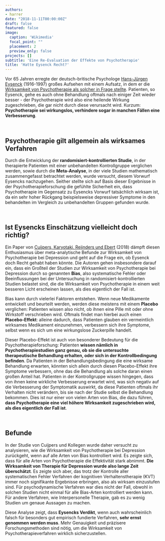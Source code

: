 ```yaml
---
authors:
- harrer
date: "2018-11-11T00:00:00Z"
draft: false
featured: false
image:
  caption: 'Wikimedia'
  focal_point: ""
  placement: 2
  preview_only: false
projects: []
subtitle: 'Eine Re-Evaluation der Effekte von Psychotherapie'
title: 'Hatte Eysenck Recht?'
---
```


Vor 65 Jahren erregte der deutsch-britische Psychologe [Hans-Jürgen Eysenck](https://de.wikipedia.org/wiki/Hans_J%C3%BCrgen_Eysenck) (1916-1997) großes Aufsehen mit einem Aufsatz, in dem er die [Wirksamkeit von Psychotherapie als solcher in Frage stellte](http://psycnet.apa.org/record/1953-05921-001). Patienten, so Eysenck, gehe es auch ohne Behandlung oftmals nach einiger Zeit wieder besser - der Psychotherapie wird also eine heilende Wirkung zugeschrieben, die gar nicht durch diese verursacht wird. Kurzum: **Psychotherapie sei wirkungslos, verhindere sogar in manchen Fällen eine Verbesserung**.

&nbsp;

## Psychotherapie gilt allgemein als wirksames Verfahren

Durch die Entwicklung der **randomisiert-kontrollierten Studie**, in der therapierte Patienten mit einer unbehandelten Kontrollgruppe verglichen werden, sowie durch die **Meta-Analyse**, in der viele Studien mathematisch zusammengefasst betrachtet werden, wurde versucht, diesem Vorwurf Eysencks nachzugehen. Seither stellte sich auf Basis dieser Ergebnisse in der Psychotherapieforschung die gefühlte Sicherheit ein, dass Psychotherapie im Gegensatz zu Eysencks Vorwurf tatsächlich wirksam ist, da ein sehr hoher Rückgang beispielsweise depressiver Symptome in den behandelten im Vergleich zu unbehandelten Gruppen gefunden wurde.

&nbsp;

## Ist Eysencks Einschätzung vielleicht doch richtig?

Ein Paper von [Cuijpers, Karyotaki, Reijnders und Ebert](https://www.cambridge.org/core/journals/epidemiology-and-psychiatric-sciences/article/was-eysenck-right-after-all-a-reassessment-of-the-effects-of-psychotherapy-for-adult-depression/AD6D7EDCBA894C295E67503570BF8957) (2018) dämpft diesen Enthusiasmus über meta-analytische Befunde zur Wirksamkeit von Psychotherapie bei Depression und geht  auf die Frage ein, ob Eysenck doch Recht gehabt haben könnte. Die Autoren gehen insbesondere darauf ein, dass ein Großteil der Studien zur Wirksamkeit von Psychotherapie bei Depression durch so genannten **Bias**, also systematische Fehler oder Beeinflussungen bei der Untersuchung in randomisiert-kontrollierten Studien belastet sind, die die Wirksamkeit von Psychotherapie in einem weit besseren Licht erscheinen lassen, als dies eigentlich der Fall ist.

Bias kann durch vielerlei Faktoren entstehen. Wenn neue Medikamente entwickelt und beurteilt werden, werden diese meistens mit einem **Placebo** verglichen: Patienten wissen also nicht, ob ihnen eine Pille mit oder ohne Wirkstoff verschrieben wird. Oftmals findet man hierbei auch einen **Placebo-Effekt**: alleine dadurch, dass Patienten glauben ein vermeintlich wirksames Medikament einzunehmen, verbessern sich ihre Symptome, selbst wenn es sich um eine wirkungslose Zuckerpille handelt.

Dieser Placebo-Effekt ist auch von besonderer Bedeutung für die Psychotherapieforschung: Patienten **wissen nämlich in Psychotherapiestudien ganz genau, ob sie die untersuchte therapeutische Behandlung erhalten, oder sich in der Kontrollbedingung befinden**. Da Patienten in der Behandlungsbedingung die eine wirksame Behandlung erwarten, könnten sich allein durch diesen Placebo-Effekt ihre Symptome verbessern, ohne das die Behandlung als solche daran einen großen Anteil hat. Patienten in der Kontrollgruppe wissen hingegen, dass von ihnen keine wirkliche Verbesserung erwartet wird, was sich negativ auf die Verbesserung der Symptomatik auswirkt, da diese Patienten oftmals ihr Verhalten nicht verändern, bis sie nach der Studie selbst die Behandlung bekommen. Dies ist nur einer von vielen Arten von Bias, die dazu führen, **dass Psychotherapie eine viel höhere Wirksamkeit zugeschrieben wird, als dies eigentlich der Fall ist**.

&nbsp;

## Befunde

In der Studie von Cuijpers und Kollegen wurde daher versucht zu analysieren, wie die Wirksamkeit von Psychotherapie bei Depression zurückgeht, wenn auf alle Arten von Bias kontrolliert wird. Es zeigte sich, dass für alle Arten von Psychotherapie die Effektivität stark abnimmt. **Die Wirksamkeit von Therapie für Depression wurde also lange Zeit überschätzt**. Es zeigte sich aber, das trotz der Kontrolle aller systematischen Fehler Verfahren der kognitiven Verhaltenstherapie (KVT) immer noch signifikante Ergebnisse erbringen, also als wirksam einzustufen sind. Für psychodynamische Verfahren war dies nicht der Fall, obwohl in solchen Studien nicht einmal für alle Bias-Arten kontrolliert werden kann. Für andere Verfahren, wie Interpersonelle Therapie, gab es zu wenig Studien um genaue Aussagen zu machen.

Diese Analyse zeigt, dass **Eysencks Verdikt**, wenn auch wahrscheinlich falsch für besonders gut empirisch fundierte Verfahren, **sehr ernst genommen werden muss**. Mehr Genauigkeit und präzisere Forschungsmethoden sind nötig, um die Wirksamkeit von Psychotherapieverfahren wirklich sicherzustellen.
